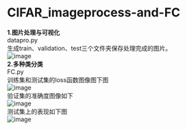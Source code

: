 # CIFAR_imageprocess-and-FC  
    
**1.图片处理与可视化**     
datapro.py   
生成train、validation、test三个文件夹保存处理完成的图片。  
![image](https://github.com/AaahWendy/CIFAR_imageprocess-and-FC/blob/master/ceshi/010003.jpg)  
**2.多种类分类**  
FC.py  
训练集和测试集的loss函数图像图下图  
![image](https://github.com/AaahWendy/CIFAR_imageprocess-and-FC/blob/master/ceshi/loss.png)  
验证集的准确度图像如下  
![image](https://github.com/AaahWendy/CIFAR_imageprocess-and-FC/blob/master/ceshi/accuarcy.png)  
测试集上的表现如下图  
![image](https://github.com/AaahWendy/CIFAR_imageprocess-and-FC/blob/master/ceshi/test.png)  
